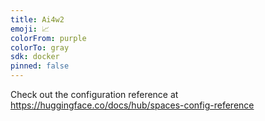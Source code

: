 ```yaml
---
title: Ai4w2
emoji: 📈
colorFrom: purple
colorTo: gray
sdk: docker
pinned: false
---
```


Check out the configuration reference at https://huggingface.co/docs/hub/spaces-config-reference

